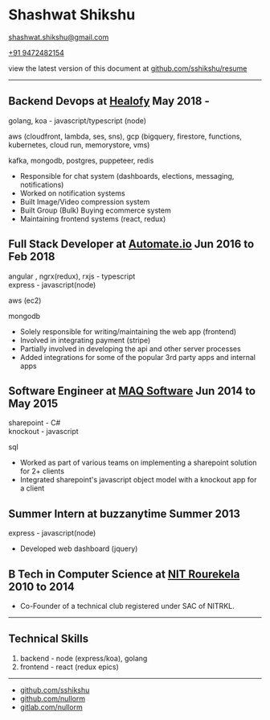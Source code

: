 # Shashwat Shikshu

[shashwat.shikshu@gmail.com](mailto:shashwat.shikshu@gmail.com)

[+91 9472482154](tel:+919472482154)

view the latest version of this document at [github.com/sshikshu/resume](https://github.com/sshikshu/resume)

<hr />

## Backend Devops at [Healofy](https://healofy.com) May 2018 -

golang, koa - javascript/typescript (node)

aws (cloudfront, lambda, ses, sns), gcp (bigquery, firestore, functions, kubernetes, cloud run, memorystore, vms)

kafka, mongodb, postgres, puppeteer, redis

- Responsible for chat system (dashboards, elections, messaging, notifications)
- Worked on notification systems
- Built Image/Video compression system
- Built Group (Bulk) Buying ecommerce system
- Maintaining frontend systems (react, redux)

## Full Stack Developer at [Automate.io](https://automate.io/app) Jun 2016 to Feb 2018

angular , ngrx(redux), rxjs - typescript  
express - javascript(node)

aws (ec2)

mongodb

- Solely responsible for writing/maintaining the web app (frontend)
- Involved in integrating payment (stripe)
- Partially involved in developing the api and other server processes
- Added integrations for some of the popular 3rd party apps and internal apps

## Software Engineer at [MAQ Software](https://maqsoftware.com/) Jun 2014 to May 2015

sharepoint - C#  
knockout - javascript

sql

- Worked as part of various teams on implementing a sharepoint solution for 2+ clients
- Integrated sharepoint's javascript object model with a knockout app for a client

## Summer Intern at buzzanytime Summer 2013

express - javascript(node)

- Developed web dashboard (jquery)

## B Tech in Computer Science at [NIT Rourekela](http://www.nitrkl.ac.in/) 2010 to 2014

- Co-Founder of a technical club registered under SAC of NITRKL.

<hr />

## Technical Skills

1. backend - node (express/koa), golang
2. frontend - react (redux epics)

<hr />

- [github.com/sshikshu](https://github.com/sshikshu)
- [github.com/nullorm](https://github.com/nullorm)
- [gitlab.com/nullorm](https://gitlab.com)
